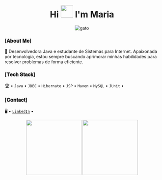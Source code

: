 <h1 align="center">Hi <img src="https://user-images.githubusercontent.com/44104676/173990923-48b66056-0bff-472a-b5bf-faab4146e950.gif" height="40"> I'm Maria</h1>

<p align="center">
  <img src="https://github.com/user-attachments/assets/d31005ef-4f3b-4f15-9fb2-c745f0b6648d" alt="gato">
</p>

### [𝐀𝐛𝐨𝐮𝐭 𝐌𝐞]

🚀 Desenvolvedora Java e estudante de Sistemas para Internet. Apaixonada por tecnologia, estou sempre buscando aprimorar minhas habilidades para resolver problemas de forma eficiente.

### [𝐓𝐞𝐜𝐡 𝐒𝐭𝐚𝐜𝐤]

🏆 • `Java` • `JDBC` • `Hibernate` • `JSP` • `Maven` • `MySQL` • `JUnit` •

### [𝐂𝐨𝐧𝐭𝐚𝐜𝐭]

🖥️ • [`LinkedIn`](https://www.linkedin.com/in/maria-aparecida255/) • 

<div align="center">
  <img loading="lazy" height="180em" src="https://github-readme-stats.vercel.app/api/top-langs/?username=MariaSilv255&layout=compact&langs_count=7&theme=dracula"/>
  <img loading="lazy" height="180em" src="https://github-readme-stats.vercel.app/api?username=MariaSilv255&show_icons=true&theme=dracula&include_all_commits=true&count_private=true"/>
</div>
